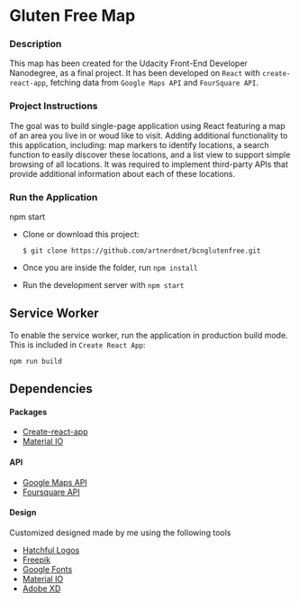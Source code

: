 # Gluten Free Map

### Description

This map has been created for the Udacity Front-End Developer Nanodegree, as a final project. It has been developed on `React` with `create-react-app`, fetching data from `Google Maps API` and `FourSquare API`.

### Project Instructions

The goal was to build single-page application using React featuring a map of an area you live in or woud like to visit. Adding additional functionality to this application, including: map markers to identify locations, a search function to easily discover these locations, and a list view to support simple browsing of all locations. It was required to implement third-party APIs that provide additional information about each of these locations.

### Run the Application
npm start 

- Clone or download this project:

    ```
    $ git clone https://github.com/artnerdnet/bcnglutenfree.git
    ```

- Once you are inside the folder, run `npm install`
- Run the development server with `npm start`

## Service Worker
To enable the service worker, run the application in production build mode. This is included in `Create React App`:
    
```
npm run build
```

## Dependencies

#### Packages

- [Create-react-app](https://github.com/facebookincubator/create-react-app)
- [Material IO](https://www.npmjs.com/package/create-react-app)

#### API

- [Google Maps API](https://cloud.google.com/maps-platform/)
- [Foursquare API](https://developer.foursquare.com/)

#### Design

Customized designed made by me using the following tools

- [Hatchful Logos](https://hatchful.shopify.com/)
- [Freepik](https://www.freepik.com/)
- [Google Fonts](https://fonts.google.com/)
- [Material IO](https://www.npmjs.com/package/create-react-app)
- [Adobe XD](https://adobe.com/xd)
